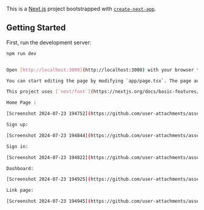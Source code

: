 This is a [Next.js](https://nextjs.org/) project bootstrapped with [`create-next-app`](https://github.com/vercel/next.js/tree/canary/packages/create-next-app).

## Getting Started

First, run the development server:

```bash
npm run dev


Open [http://localhost:3000](http://localhost:3000) with your browser to see the result.

You can start editing the page by modifying `app/page.tsx`. The page auto-updates as you edit the file.

This project uses [`next/font`](https://nextjs.org/docs/basic-features/font-optimization) to automatically optimize and load Inter, a custom Google Font.

Home Page :

[Screenshot 2024-07-23 194752](https://github.com/user-attachments/assets/fdc12c17-dfdc-4680-b1e9-bf800b26a3de)

Sign up:

[Screenshot 2024-07-23 194844](https://github.com/user-attachments/assets/a38e063c-159e-4939-a298-21d024a16b7c)

Sign in:

[Screenshot 2024-07-23 194822](https://github.com/user-attachments/assets/ad4e2753-5970-4351-aacf-dbad8665f1cb)

Dashboard:

[Screenshot 2024-07-23 194925](https://github.com/user-attachments/assets/68699de6-ebb5-4cb2-9ff9-ef0448804969)

Link page:

[Screenshot 2024-07-23 194945](https://github.com/user-attachments/assets/2e3cb2e9-461b-4f72-a9a7-17618868fb80)

